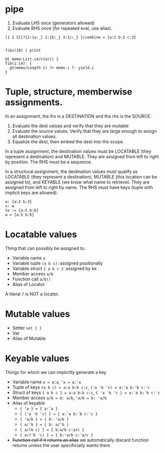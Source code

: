 # pipe
1. Evaluate LHS once (generators allowed)
2. Evaluate RHS once (for repeated eval, use alias). 

`[1 2 3]|?{1:{a:_} 2:{b:_} 3:{c:_} }|combine = {a:1 b:2 c:3}`

```

fibs(10) | print

@{ memo:List.i4/ctor() }
fib(i:i4): {
  gt(memo/Length i) ?+ memo.i ?- yield.i
}
```

# Tuple, structure, memberwise assignments.
In an assignment, the lhs is a DESTINATION and the rhs is the SOURCE.

1. Evaluate the dest values and verify that they are mutable
2. Evaluate the source values. Verify that they are large enough to assign all destination values.
3. Equalize the dest, then embed the dest into the scope.

In a tuple assignment, the destination values must be LOCATABLE (they represent a destination) and MUTABLE. They are assigned from left to right by position. The RHS must be a sequence.

In a structural assignment, the destination values must qualify as LOCATABLE (they represent a destination), MUTABLE (this location can be assigned to), and KEYABLE (we know what name to retrieve). They are assigned from left to right by name. The RHS must have keys (tuple with implicit keys are allowed).



```
w: {a:2 b:3}
x: w
%x := {a:5 b:6}
w = {a:5 b:6}
```


# Locatable values 
Thing that can possibly be assigned to.
- Variable name `a`
- Variable tuple `(a b c)`: assigned positionally
- Variable struct `{ a b c }`: assigned by ke
- Member access `a/b`
- Function call `a/b()`
- Alias of Locator

A literal `7` is NOT a locator.

# Mutable values
- Setter `set { }`
- Var 
- Alias of Mutable


# Keyable values
Things for which we can implicitly generate a key
- Variable name `a = a:a`, `'a = a:'a`
- Tuple of keys `(a b c) = a:a b:b c:c`, `('a 'b 'c) = a:'a b:'b c:'c`
- Struct of keys `{ a b c } = a:a b:b c:c`, `{ 'a 'b 'c } = a:'a b:'b c:'c`
- Member access `a/b = b: a/b`, `'a/b = b: 'a/b`
- Alias of keyable
  - `{ 'a } = { a:'a }`
  - `{ ('a 'b 'c) } = { a:'a b:'b c:'c }`
  - `{ 'a/b } = { b: 'a/b }`
  - `{ a/'b } = { b: a/'b }`
  - `{ a/(b c) } = { b:a/b c:a/c }`
  - `{ a/('b 'c) } = { b:'a/b c:'a/c }`
- ~~Function call if it returns an alias~~ we automatically discard function returns unless the user specificially wants them
